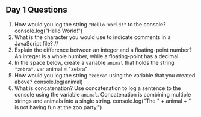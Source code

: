 ## Day 1 Questions

1. How would you log the string `"Hello World!"` to the console?
console.log("Hello World!")
1. What is the character you would use to indicate comments in a JavaScript file?
//
1. Explain the difference between an integer and a floating-point number?
An integer is a whole number, while a floating-point has a decimal.
1. In the space below, create a variable `animal` that holds the string `"zebra"`.
var animal = "zebra"
1. How would you log the string `"zebra"` using the variable that you created above?
console.log(animal)
1. What is concatenation? Use concatenation to log a sentence to the console using the variable `animal`.
Concatenation is combining multiple strings and animals into a single string.
console.log("The " + animal + " is not having fun at the zoo party.")
